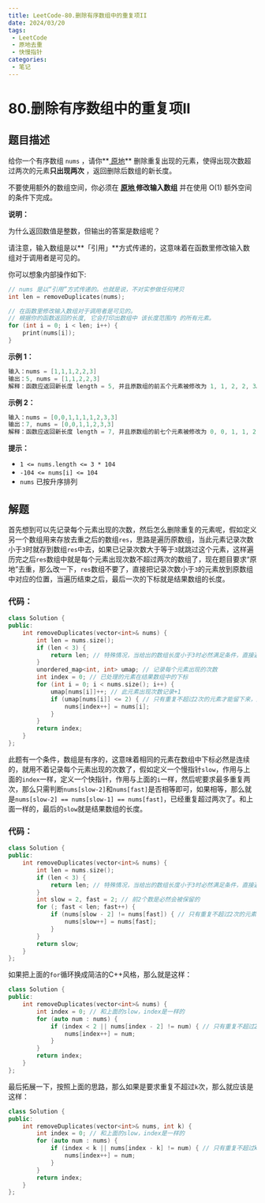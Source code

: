 ```yaml
---
title: LeetCode-80.删除有序数组中的重复项II
date: 2024/03/20
tags:
 - LeetCode
 - 原地去重
 - 快慢指针
categories:
 - 笔记
---
```


# 80.删除有序数组中的重复项II

## 题目描述

给你一个有序数组 `nums` ，请你**[ 原地](http://baike.baidu.com/item/原地算法)** 删除重复出现的元素，使得出现次数超过两次的元素**只出现两次** ，返回删除后数组的新长度。

不要使用额外的数组空间，你必须在 **[原地 ](https://baike.baidu.com/item/原地算法)修改输入数组** 并在使用 O(1) 额外空间的条件下完成。



**说明：**

为什么返回数值是整数，但输出的答案是数组呢？

请注意，输入数组是以**「引用」**方式传递的，这意味着在函数里修改输入数组对于调用者是可见的。

你可以想象内部操作如下:

```cpp
// nums 是以“引用”方式传递的。也就是说，不对实参做任何拷贝
int len = removeDuplicates(nums);

// 在函数里修改输入数组对于调用者是可见的。
// 根据你的函数返回的长度, 它会打印出数组中 该长度范围内 的所有元素。
for (int i = 0; i < len; i++) {
    print(nums[i]);
}
```

 

**示例 1：**

```cpp
输入：nums = [1,1,1,2,2,3]
输出：5, nums = [1,1,2,2,3]
解释：函数应返回新长度 length = 5, 并且原数组的前五个元素被修改为 1, 1, 2, 2, 3。 不需要考虑数组中超出新长度后面的元素。
```

**示例 2：**

```cpp
输入：nums = [0,0,1,1,1,1,2,3,3]
输出：7, nums = [0,0,1,1,2,3,3]
解释：函数应返回新长度 length = 7, 并且原数组的前七个元素被修改为 0, 0, 1, 1, 2, 3, 3。不需要考虑数组中超出新长度后面的元素。
```

 

**提示：**

- `1 <= nums.length <= 3 * 104`
- `-104 <= nums[i] <= 104`
- `nums` 已按升序排列



## 解题

首先想到可以先记录每个元素出现的次数，然后怎么删除重复的元素呢，假如定义另一个数组用来存放去重之后的数组`res`，思路是遍历原数组，当此元素记录次数小于`3`时就存到数组`res`中去，如果已记录次数大于等于`3`就跳过这个元素，这样遍历完之后`res`数组中就是每个元素出现次数不超过两次的数组了，现在题目要求“原地”去重，那么改一下，`res`数组不要了，直接把记录次数小于`3`的元素放到原数组中对应的位置，当遍历结束之后，最后一次的下标就是结果数组的长度。

### 代码：

```cpp
class Solution {
public:
    int removeDuplicates(vector<int>& nums) {
        int len = nums.size();
        if (len < 3) {
            return len; // 特殊情况，当给出的数组长度小于3时必然满足条件，直接返回
        }
        unordered_map<int, int> umap; // 记录每个元素出现的次数
        int index = 0; // 已处理的元素在结果数组中的下标
        for (int i = 0; i < nums.size(); i++) {
            umap[nums[i]]++; // 此元素出现次数记录+1
            if (umap[nums[i]] <= 2) { // 只有重复不超过2次的元素才能留下来，超过的部分就跳过
                nums[index++] = nums[i];
            }
        }
        return index;
    }
};
```

此题有一个条件，数组是有序的，这意味着相同的元素在数组中下标必然是连续的，就用不着记录每个元素出现的次数了，假如定义一个慢指针`slow`，作用与上面的`index`一样，定义一个快指针，作用与上面的`i`一样，然后呢要求最多重复两次，那么只需判断`nums[slow-2]`和`nums[fast]`是否相等即可，如果相等，那么就是`nums[slow-2] == nums[slow-1] == nums[fast]`，已经重复超过两次了。和上面一样的，最后的`slow`就是结果数组的长度。

### 代码：

```cpp
class Solution {
public:
    int removeDuplicates(vector<int>& nums) {
        int len = nums.size();
        if (len < 3) {
            return len; // 特殊情况，当给出的数组长度小于3时必然满足条件，直接返回
        }
        int slow = 2, fast = 2; // 前2个数是必然会被保留的
        for (; fast < len; fast++) {
            if (nums[slow - 2] != nums[fast]) { // 只有重复不超过2次的元素才能留下来，超过的部分就跳过
                nums[slow++] = nums[fast]; 
            }
        }
        return slow;
    }
};
```

如果把上面的`for`循环换成简洁的C++风格，那么就是这样：

```cpp
class Solution {
public:
    int removeDuplicates(vector<int>& nums) {
        int index = 0; // 和上面的slow，index是一样的
        for (auto num : nums) {
            if (index < 2 || nums[index - 2] != num) { // 只有重复不超过2次的元素才能留下来，超过的部分就跳过
                nums[index++] = num; 
            }
        }
        return index;
    }
};
```

最后拓展一下，按照上面的思路，那么如果是要求重复不超过`k`次，那么就应该是这样：

```cpp
class Solution {
public:
    int removeDuplicates(vector<int>& nums, int k) {
        int index = 0; // 和上面的slow，index是一样的
        for (auto num : nums) {
            if (index < k || nums[index - k] != num) { // 只有重复不超过k次的元素才能留下来，超过的部分就跳过
                nums[index++] = num; 
            }
        }
        return index;
    }
};
```

